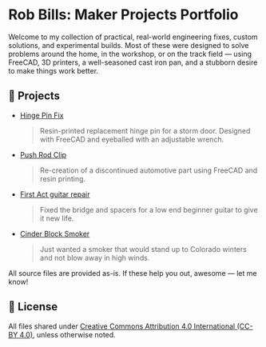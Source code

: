 # Rob Bills: Maker Projects Portfolio

Welcome to my collection of practical, real-world engineering fixes, custom solutions, and experimental builds. Most of these were designed to solve problems around the home, in the workshop, or on the track field — using FreeCAD, 3D printers, a well-seasoned cast iron pan, and a stubborn desire to make things work better.

## 🔧 Projects

- [Hinge Pin Fix](hinge-pin-fix/)
    > Resin-printed replacement hinge pin for a storm door. Designed with FreeCAD and eyeballed with an adjustable wrench.
- [Push Rod Clip](tailgate-push-rod-clip/)
    > Re-creation of a discontinued automotive part using FreeCAD and resin printing.
- [First Act guitar repair](guitar-parts/)
	> Fixed the bridge and spacers for a low end beginner guitar to give it new life.  
- [Cinder Block Smoker](cinder-block-smoker/)
	> Just wanted a smoker that would stand up to Colorado winters and not blow away in high winds.

All source files are provided as-is. If these help you out, awesome — let me know!

## 📜 License

All files shared under [Creative Commons Attribution 4.0 International (CC-BY 4.0)](https://creativecommons.org/licenses/by/4.0/), unless otherwise noted.
